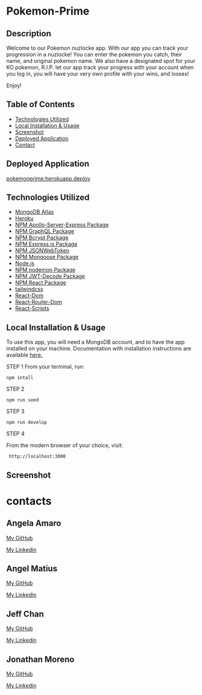 # Pokemon-Prime

## Description

Welcome to our Pokemon nuzlocke app. With our app you can track your progression in a nuzlocke! You can enter the pokemon you catch, their name, and original pokemon name. We also have a designated spot for your KO pokemon, R.I.P. let our app track your progress with your account when you log in, you will have your very own profile with your wins, and losses!

Enjoy!

## Table of Contents

- [Technologies Utilized](#Technologies)
- [Local Installation & Usage](#Local)
- [Screenshot](#Screen)
- [Deployed Application](#Deployed)
- [Contact](#Contact)

## Deployed Application

[pokemonprime.herokuapp.deploy](https://pokemon--prime.herokuapp.com/)

## Technologies Utilized

- [MongoDB Atlas](https://www.mongodb.com/cloud/atlas)
- [Heroku](https://www.heroku.com)
- [NPM Apollo-Server-Express Package](https://www.npmjs.com/package/apollo-server-express)
- [NPM GraphQL Package](https://www.npmjs.com/package/graphql)
- [NPM Bcrypt Package](https://www.npmjs.com/package/bcrypt)
- [NPM Express.js Package](https://www.npmjs.com/package/express)
- [NPM JSONWebToken](https://www.npmjs.com/package/jsonwebtoken)
- [NPM Mongoose Package](https://www.npmjs.com/package/mongoose)
- [Node.js](https://nodejs.org/en/)
- [NPM nodemon Package](https://www.npmjs.com/package/nodemon)
- [NPM JWT-Decode Package](https://www.npmjs.com/package/jwt-decode)
- [NPM React Package](https://www.npmjs.com/package/react)
- [tailwindcss](https://www.npmjs.com/package/tailwindcss)
- [React-Dom](https://www.npmjs.com/package/react-dom)
- [React-Router-Dom](https://www.npmjs.com/package/react-router-dom)
- [React-Scripts](https://www.npmjs.com/package/react-scripts)

## Local Installation & Usage

To use this app, you will need a MongoDB account, and to have the app installed on your machine. Documentation with installation instructions are available [here.](https://docs.mongodb.com/manual/installation/)

STEP 1
From your terminal, run:

    npm intall

STEP 2

    npm run seed

STEP 3

    npm run develop

STEP 4

From the modern browser of your choice, visit:

     http://localhost:3000

## Screenshot

# contacts

## Angela Amaro

[My GitHub](https://github.com/Angela-Amaro)

[My Linkedin](https://www.linkedin.com/in/angela-amaro/)

## Angel Matius

[My GitHub](https://github.com/robogf)

[My Linkedin](https://www.linkedin.com/in/angel-matias-01120b251/)

## Jeff Chan

[My GitHub](https://github.com/chanjeff520)

[My Linkedin](https://www.linkedin.com/in/jefflchan/)

## Jonathan Moreno

[My GitHub](https://github.com/johnfrom209)

[My Linkedin](https://www.linkedin.com/in/johnfrom209/)
